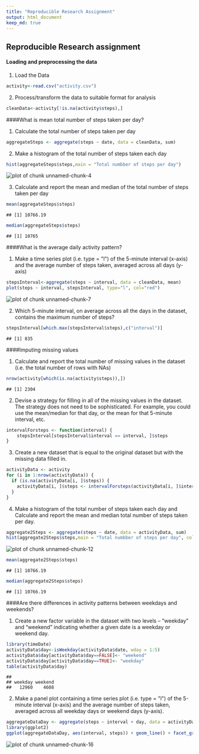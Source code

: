 ```yaml
---
title: "Reproducible Research Assignment"
output: html_document
keep_md: true
---
```


## Reproducible Research assignment

#### Loading and preprocessing the data

1. Load the Data


```r
activity<-read.csv("activity.csv")
```

2. Process/transform the data to suitable format for analysis


```r
cleanData<-activity[!is.na(activity$steps),]
```

####What is mean total number of steps taken per day?
1. Calculate the total number of steps taken per day

```r
aggregateSteps <- aggregate(steps ~ date, data = cleanData, sum)
```
2. Make a histogram of the total number of steps taken each day

```r
hist(aggregateSteps$steps,main = "Total numbber of steps per day")
```

![plot of chunk unnamed-chunk-4](figure/unnamed-chunk-4-1.png) 

3. Calculate and report the mean and median of the total number of steps taken per day

```r
mean(aggregateSteps$steps)
```

```
## [1] 10766.19
```

```r
median(aggregateSteps$steps)
```

```
## [1] 10765
```
####What is the average daily activity pattern?
1. Make a time series plot (i.e. type = "l") of the 5-minute interval (x-axis) and the average number of steps taken, averaged across all days (y-axis)

```r
stepsInterval<-aggregate(steps ~ interval, data = cleanData, mean)
plot(steps ~ interval, stepsInterval, type="l", col="red")
```

![plot of chunk unnamed-chunk-7](figure/unnamed-chunk-7-1.png) 

2. Which 5-minute interval, on average across all the days in the dataset, contains the maximum number of steps?

```r
stepsInterval[which.max(stepsInterval$steps),c("interval")]
```

```
## [1] 835
```
####Imputing missing values
1. Calculate and report the total number of missing values in the dataset (i.e. the total number of rows with NAs)

```r
nrow(activity[which(is.na(activity$steps)),])
```

```
## [1] 2304
```
2. Devise a strategy for filling in all of the missing values in the dataset. The strategy does not need to be sophisticated. For example, you could use the mean/median for that day, or the mean for that 5-minute interval, etc.

```r
intervalForsteps <- function(interval) {
    stepsInterval[stepsInterval$interval == interval, ]$steps
}
```
3. Create a new dataset that is equal to the original dataset but with the missing data filled in.

```r
activityData <- activity
for (i in 1:nrow(activityData)) {
  if (is.na(activityData[i, ]$steps)) {
    activityData[i, ]$steps <- intervalForsteps(activityData[i, ]$interval)
  }
}
```
4. Make a histogram of the total number of steps taken each day and Calculate and report the mean and median total number of steps taken per day.

```r
aggregate2Steps <- aggregate(steps ~ date, data = activityData, sum)
hist(aggregate2Steps$steps,main = "Total numbber of steps per day", col = "blue")
```

![plot of chunk unnamed-chunk-12](figure/unnamed-chunk-12-1.png) 

```r
mean(aggregate2Steps$steps)
```

```
## [1] 10766.19
```

```r
median(aggregate2Steps$steps)
```

```
## [1] 10766.19
```
####Are there differences in activity patterns between weekdays and weekends?
1. Create a new factor variable in the dataset with two levels – “weekday” and “weekend” indicating whether a given date is a weekday or weekend day.

```r
library(timeDate)
activityData$day<-isWeekday(activityData$date, wday = 1:5)
activityData$day[activityData$day==FALSE]<- "weekend"
activityData$day[activityData$day==TRUE]<- "weekday"
table(activityData$day)
```

```
## 
## weekday weekend 
##   12960    4608
```
2. Make a panel plot containing a time series plot (i.e. type = "l") of the 5-minute interval (x-axis) and the average number of steps taken, averaged across all weekday days or weekend days (y-axis).

```r
aggregateDataDay <- aggregate(steps ~ interval + day, data = activityData, mean)
library(ggplot2)
ggplot(aggregateDataDay, aes(interval, steps)) + geom_line() + facet_grid(day ~ .) +xlab("5-minute interval") + ylab("Number of steps") 
```

![plot of chunk unnamed-chunk-16](figure/unnamed-chunk-16-1.png) 


